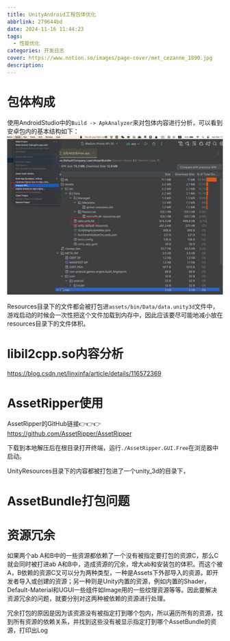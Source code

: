 ```yaml
---
title: UnityAndroid工程包体优化
abbrlink: 279644bd
date: 2024-11-16 11:44:23
tags:
  - 性能优化
categories: 开发日志
cover: https://www.notion.so/images/page-cover/met_cezanne_1890.jpg
description:
---
```


# 包体构成

使用AndroidStudio中的`Build -> ApkAnalyzer`来对包体内容进行分析，可以看到安卓包内的基本结构如下：
![](UnityAndroid工程包体优化/image.png)

Resources目录下的文件都会被打包进`assets/bin/Data/data.unity3d`文件中，游戏启动的时候会一次性把这个文件加载到内存中，因此应该要尽可能地减小放在resources目录下的文件体积。

# libil2cpp.so内容分析

https://blog.csdn.net/linxinfa/article/details/116572369


# AssetRipper使用

AssetRipper的GitHub链接👉👉👉 https://github.com/AssetRipper/AssetRipper

下载到本地解压后在根目录打开终端，运行`./AssetRipper.GUI.Free`在浏览器中启动。

UnityResources目录下的内容都被打包进了一个unity_3d的目录下，


# AssetBundle打包问题

# 资源冗余

如果两个ab A和B中的一些资源都依赖了一个没有被指定要打包的资源C，那么C就会同时被打进ab A和B中，造成资源的冗余，增大ab和安装包的体积。而这个被A，B依赖的资源C又可以分为两种类型，一种是Assets下外部导入的资源，即开发者导入或创建的资源；另一种则是Unity内置的资源，例如内置的Shader，Default-Material和UGUI一些组件如Image用的一些纹理资源等等。因此要解决资源冗余的问题，就要分别对这两种被依赖的资源进行处理。

冗余打包的原因是因为该资源没有被指定打到哪个包内，所以遍历所有的资源，找到所有资源的依赖关系，并找到这些没有被显示指定打到哪个AssetBundle的资源，打印出Log

